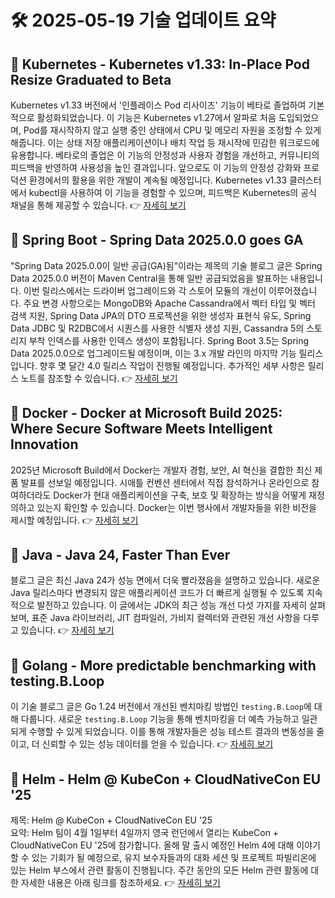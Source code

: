 # 🛠️ 2025-05-19 기술 업데이트 요약

## 🔹 Kubernetes - Kubernetes v1.33: In-Place Pod Resize Graduated to Beta
Kubernetes v1.33 버전에서 '인플레이스 Pod 리사이즈' 기능이 베타로 졸업하여 기본적으로 활성화되었습니다. 이 기능은 Kubernetes v1.27에서 알파로 처음 도입되었으며, Pod를 재시작하지 않고 실행 중인 상태에서 CPU 및 메모리 자원을 조정할 수 있게 해줍니다. 이는 상태 저장 애플리케이션이나 배치 작업 등 재시작에 민감한 워크로드에 유용합니다. 베타로의 졸업은 이 기능의 안정성과 사용자 경험을 개선하고, 커뮤니티의 피드백을 반영하여 사용성을 높인 결과입니다. 앞으로도 이 기능의 안정성 강화와 프로덕션 환경에서의 활용을 위한 개발이 계속될 예정입니다. Kubernetes v1.33 클러스터에서 kubectl을 사용하여 이 기능을 경험할 수 있으며, 피드백은 Kubernetes의 공식 채널을 통해 제공할 수 있습니다.
👉 [자세히 보기](https://kubernetes.io/blog/2025/05/16/kubernetes-v1-33-in-place-pod-resize-beta/)

## 🔹 Spring Boot - Spring Data 2025.0.0 goes GA
"Spring Data 2025.0.0이 일반 공급(GA)됨"이라는 제목의 기술 블로그 글은 Spring Data 2025.0.0 버전이 Maven Central을 통해 일반 공급되었음을 발표하는 내용입니다. 이번 릴리스에서는 드라이버 업그레이드와 각 스토어 모듈의 개선이 이루어졌습니다. 주요 변경 사항으로는 MongoDB와 Apache Cassandra에서 벡터 타입 및 벡터 검색 지원, Spring Data JPA의 DTO 프로젝션을 위한 생성자 표현식 유도, Spring Data JDBC 및 R2DBC에서 시퀀스를 사용한 식별자 생성 지원, Cassandra 5의 스토리지 부착 인덱스를 사용한 인덱스 생성이 포함됩니다. Spring Boot 3.5는 Spring Data 2025.0.0으로 업그레이드될 예정이며, 이는 3.x 개발 라인의 마지막 기능 릴리스입니다. 향후 몇 달간 4.0 릴리스 작업이 진행될 예정입니다. 추가적인 세부 사항은 릴리스 노트를 참조할 수 있습니다.
👉 [자세히 보기](https://spring.io/blog/2025/05/16/spring-data-2025-0-goes-ga)

## 🔹 Docker - Docker at Microsoft Build 2025: Where Secure Software Meets Intelligent Innovation
2025년 Microsoft Build에서 Docker는 개발자 경험, 보안, AI 혁신을 결합한 최신 제품 발표를 선보일 예정입니다. 시애틀 컨벤션 센터에서 직접 참석하거나 온라인으로 참여하더라도 Docker가 현대 애플리케이션을 구축, 보호 및 확장하는 방식을 어떻게 재정의하고 있는지 확인할 수 있습니다. Docker는 이번 행사에서 개발자들을 위한 비전을 제시할 예정입니다.
👉 [자세히 보기](https://www.docker.com/blog/docker-at-microsoft-build-2025/)

## 🔹 Java - Java 24, Faster Than Ever
블로그 글은 최신 Java 24가 성능 면에서 더욱 빨라졌음을 설명하고 있습니다. 새로운 Java 릴리스마다 변경되지 않은 애플리케이션 코드가 더 빠르게 실행될 수 있도록 지속적으로 발전하고 있습니다. 이 글에서는 JDK의 최근 성능 개선 다섯 가지를 자세히 살펴보며, 표준 Java 라이브러리, JIT 컴파일러, 가비지 컬렉터와 관련된 개선 사항을 다루고 있습니다.
👉 [자세히 보기](https://inside.java/2025/05/17/javaone-faster-jdk24/)

## 🔹 Golang - More predictable benchmarking with testing.B.Loop
이 기술 블로그 글은 Go 1.24 버전에서 개선된 벤치마킹 방법인 `testing.B.Loop`에 대해 다룹니다. 새로운 `testing.B.Loop` 기능을 통해 벤치마킹을 더 예측 가능하고 일관되게 수행할 수 있게 되었습니다. 이를 통해 개발자들은 성능 테스트 결과의 변동성을 줄이고, 더 신뢰할 수 있는 성능 데이터를 얻을 수 있습니다.
👉 [자세히 보기](https://go.dev/blog/testing-b-loop)

## 🔹 Helm - Helm @ KubeCon + CloudNativeCon EU '25
제목: Helm @ KubeCon + CloudNativeCon EU '25  
요약: Helm 팀이 4월 1일부터 4일까지 영국 런던에서 열리는 KubeCon + CloudNativeCon EU '25에 참가합니다. 올해 말 출시 예정인 Helm 4에 대해 이야기할 수 있는 기회가 될 예정으로, 유지 보수자들과의 대화 세션 및 프로젝트 파빌리온에 있는 Helm 부스에서 관련 활동이 진행됩니다. 주간 동안의 모든 Helm 관련 활동에 대한 자세한 내용은 아래 링크를 참조하세요.
👉 [자세히 보기](https://helm.sh/blog/helm-at-kubecon-eu-25/)

